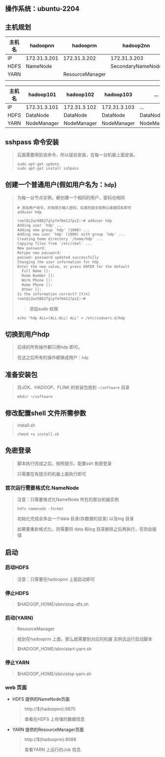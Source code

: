 ## 操作系统：ubuntu-2204



## 主机规划





| 主机名 | hadoopnn     | hadooprm        | hadoop2nn         |
| ------ | ------------ | --------------- | ----------------- |
| IP     | 172.31.3.201 | 172.31.3.202    | 172.31.3.203      |
| HDFS   | NameNode     |                 | SecondaryNameNode |
| YARN   |              | ResourceManager |                   |
|        |              |                 |                   |



| 主机名 | hadoop101    | hadoop102    | hadoop103    | ...         | hadoopxxx    |
| ------ | ------------ | ------------ | ------------ | ----------- | ------------ |
| IP     | 172.31.3.101 | 172.31.3.102 | 172.31.3.103 | ...         | 172.31.3.xxx |
| HDFS   | DataNode     | DataNode     | DataNode     | DataNode    | DataNode     |
| YARN   | NodeManager  | NodeManager  | NodeManager  | NodeManager | NodeManager  |



## sshpass 命令安装

> 后面需要用到该命令，所以提前安装，在每一台机器上面安装。
>
> ```shell
> sudo apt-get update
> sudo apt-get install sshpass
> ```
>
> 

## 创建一个普通用户(假如用户名为：`hdp`)

> 为每一台节点实例，都创建一个相同的用户，密码也相同
>
> ```shell
> # 添加用户命令，并按提示输入密码，后面的就全部默认直接回车即可
> adduser hdp
> ```
>
> ```txt
> root@iZwz9882fglpfm76m117psZ:~# adduser hdp
> Adding user `hdp' ...
> Adding new group `hdp' (1000) ...
> Adding new user `hdp' (1000) with group `hdp' ...
> Creating home directory `/home/hdp' ...
> Copying files from `/etc/skel' ...
> New password: 
> Retype new password: 
> passwd: password updated successfully
> Changing the user information for hdp
> Enter the new value, or press ENTER for the default
> 	Full Name []: 
> 	Room Number []: 
> 	Work Phone []: 
> 	Home Phone []: 
> 	Other []: 
> Is the information correct? [Y/n] 
> root@iZwz9882fglpfm76m117psZ:~# 
> ```
>
> > 添加sudo 权限
>
> ```shell
> echo "hdp ALL=(ALL:ALL) ALL" > /etc/sudoers.d/hdp
> ```
>
> 



## 切换到用户hdp

> 后续的所有操作都只用hdp 即可。
>
> 在这之后所有的操作都换成用户：`hdp`



## 准备安装包

> 将JDK、HADOOP、FLINK 的安装包放到 `~/software` 目录 
>
> ```shell
> mkdir ~/software
> ```





## 修改配置shell 文件所需参数

> install.sh
>
> ```shell
> chmod +x install.sh
> ```
>
> 

## 免密登录

> 脚本执行完成之后，按照提示，配置ssh 免密登录
>
> 只需要在有提示的机器上面执行即可



### 首次运行需要格式化 NameNode

> 注意：只需要格式化NameNode 所在的那台机器实例
>
> ```shell
> hdfs namenode -format
> ```
>
> 初始化完成会多出一个data 目录(存数据的目录) 以及log 目录
>
> 如果要重新格式化，则需要将 data 和log 目录删除之后再执行，否则会报错

## 启动

### 启动HDFS

> 注意：只需要在hadoopnn 上面启动即可
>

### 停止HDFS

> $HADOOP_HOME/sbin/stop-dfs.sh

### 启动(YARN)

>  ResourceManager

> 规划在hadooprm 上面，那么就需要到对应的机器 实例去运行启动脚本
>
> $HADOOP_HOME/sbin/start-yarn.sh

### 停止YARN

> $HADOOP_HOME/sbin/stop-yarn.sh

### web 页面

- HDFS 提供的NameNode页面

  > http://${hadoopnn}:9870
  >
  > 查看在HDFS 上存储的数据信息

- YARN 提供的ResourceManager页面

  > http://${hadooprm}:8088
  >
  > 查看YARN 上运行的Job 信息